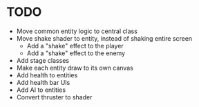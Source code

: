 # TODO

- Move common entity logic to central class
- Move shake shader to entity, instead of shaking entire screen
  - Add a "shake" effect to the player
  - Add a "shake" effect to the enemy
- Add stage classes
- Make each entity draw to its own canvas
- Add health to entities
- Add health bar UIs
- Add AI to entities
- Convert thruster to shader